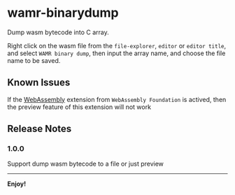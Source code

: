 # wamr-binarydump

Dump wasm bytecode into C array.

Right click on the wasm file from the `file-explorer`, `editor` or `editor title`, and select `WAMR binary dump`, then input the array name, and choose the file name to be saved.

## Known Issues

If the [WebAssembly](https://marketplace.visualstudio.com/items?itemName=dtsvet.vscode-wasm) extension from `WebAssembly Foundation` is actived, then the preview feature of this extension will not work

## Release Notes

### 1.0.0
Support dump wasm bytecode to a file or just preview

-----------------------------------------------------------------------------------------------------------
**Enjoy!**
